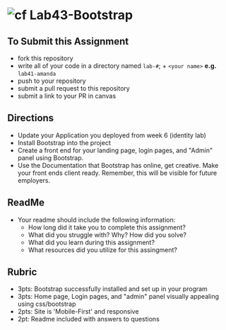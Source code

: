 ![cf](http://i.imgur.com/7v5ASc8.png) Lab43-Bootstrap
=====================================

## To Submit this Assignment
- fork this repository
- write all of your code in a directory named `lab-#`; + `<your name>` **e.g.** `lab41-amanda`
- push to your repository
- submit a pull request to this repository
- submit a link to your PR in canvas

## Directions 
- Update your Application you deployed from week 6 (identity lab)
- Install Bootstrap into the project
- Create a front end for your landing page, login pages, and "Admin" panel using Bootstrap. 
- Use the Documentation that Bootstrap has online, get creative. Make your front ends client ready. Remember, this will be visible for future employers. 

## ReadMe
- Your readme should include the following information:
  - How long did it take you to complete this assignment?
  - What did you struggle with? Why? How did you solve?
  - What did you learn during this assignment?
  - What resources did you utilize for this assingment?

## Rubric
- 3pts: Bootstrap successfully installed and set up in your program
- 3pts: Home page, Login pages, and "admin" panel visually appealing using css/bootstrap
- 2pts: Site is 'Mobile-First' and responsive
- 2pt: Readme included with answers to questions
